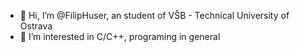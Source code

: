 - 👋 Hi, I’m @FilipHuser, an student of VŠB - Technical University of Ostrava
- 👀 I’m interested in C/C++, programing in general

<!---
FilipHuser/FilipHuser is a ✨ special ✨ repository because its `README.md` (this file) appears on your GitHub profile.
You can click the Preview link to take a look at your changes.
--->

